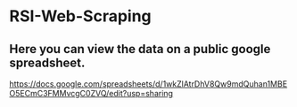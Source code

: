 # RSI-Web-Scraping

## Here you can view the data on a public google spreadsheet.
https://docs.google.com/spreadsheets/d/1wkZlAtrDhV8Qw9mdQuhan1MBEO5ECmC3FMMvcgC0ZVQ/edit?usp=sharing